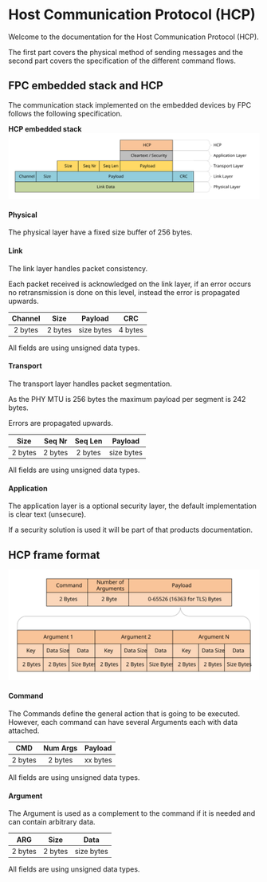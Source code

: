 # Host Communication Protocol (HCP)

Welcome to the documentation for the Host Communication Protocol (HCP).

The first part covers the physical method of sending messages and the second part covers the
specification of the different command flows.

## FPC embedded stack and HCP

The communication stack implemented on the embedded devices by FPC follows the following specification.

**HCP embedded stack**
![HCP embedded stack](doc/img/stack.svg "HCP embedded stack")

 #### Physical

The physical layer have a fixed size buffer of 256 bytes.

#### Link

The link layer handles packet consistency.

Each packet received is acknowledged on the link layer, if an error occurs no retransmission is done on this level, instead the error is propagated upwards.

| Channel |	Size  | Payload | CRC |
| :------: | :------: | :------: | :------:|
| 2 bytes |	2 bytes |	size bytes |	4 bytes

All fields are using unsigned data types.

#### Transport

The transport layer handles packet segmentation.

As the PHY MTU is 256 bytes the maximum payload per segment is 242 bytes.

Errors are propagated upwards.

|Size 	| Seq Nr |	Seq Len | Payload |
| :------: | :------: | :------: | :------:|
|2 bytes |	2 bytes |	2 bytes  | size bytes|

All fields are using unsigned data types.

#### Application

The application layer is a optional security layer, the default implementation is clear text (unsecure).

If a security solution is used it will be part of that products documentation.

## HCP frame format 

![HCP frame format](doc/img/hcp.svg "HCP frame format")

#### Command

The Commands define the general action that is going to be executed. However, each command can have several Arguments each with data attached.

| CMD | Num Args | Payload |
| :------: | :------: | :------: |
| 2 bytes | 2 bytes | xx bytes |

All fields are using unsigned data types.

#### Argument

The Argument is used as a complement to the command if it is needed and can contain arbitrary data.

| ARG |	Size |	Data |
| :------: | :------: | :------: |
| 2 bytes | 2 bytes | size bytes |

All fields are using unsigned data types.

